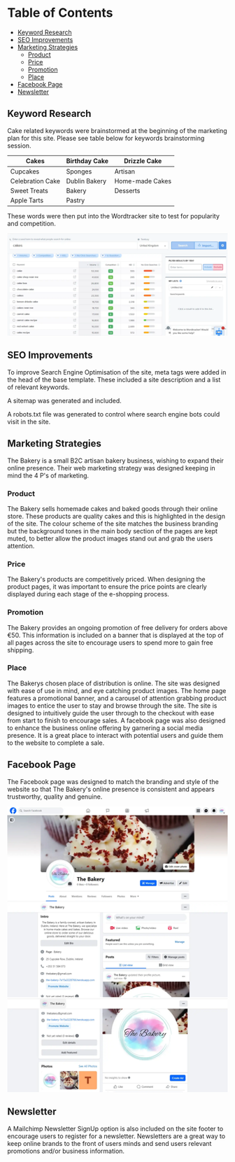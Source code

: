 # Table of Contents

- [Keyword Research](#keyword-research)
- [SEO Improvements](#SEO-Improvements)
- [Marketing Strategies](#marketing-strategies)
  - [Product](#product)
  - [Price](#price)
  - [Promotion](#promotion)
  - [Place](#place)
- [Facebook Page](#facebook-page)
- [Newsletter](#newsletter)

## Keyword Research

Cake related keywords were brainstormed at the beginning of the marketing plan for this site. 
Please see table below for keywords brainstorming session.

| Cakes            | Birthday Cake | Drizzle Cake    |
|------------------|---------------|-----------------|
| Cupcakes         | Sponges       | Artisan         |
| Celebration Cake | Dublin Bakery | Home-made Cakes |
| Sweet Treats     | Bakery        | Desserts        |
| Apple Tarts      | Pastry        |                 |

These words were then put into the Wordtracker site to test for popularity and competition.

<img src="./documents/images/other/keywords1.webp">

## SEO Improvements

To improve Search Engine Optimisation of the site, meta tags were added in the head of the base template. 
These included a site description and a list of relevant keywords. 

A sitemap was generated and included.

A robots.txt file was generated to control where search engine bots could visit in the site.

## Marketing Strategies

The Bakery is a small B2C artisan bakery business, wishing to expand their online presence. Their web marketing strategy was designed keeping in mind the 4 P's of marketing.

### Product

The Bakery sells homemade cakes and baked goods through their online store. These products are quality cakes and this is highlighted in the design of the site. The colour scheme of the site matches the business branding but the background tones in the main body section of the pages are kept muted, to better allow the product images stand out and grab the users attention.

### Price

The Bakery's products are competitively priced. When designing the product pages, it was important to ensure the price points are clearly displayed during each stage of the e-shopping process.

### Promotion

The Bakery provides an ongoing promotion of free delivery for orders above €50. This information is included on a banner that is displayed at the top of all pages across the site to encourage users to spend more to gain free shipping.

### Place

The Bakerys chosen place of distribution is online. The site was designed with ease of use in mind, and eye catching product images. The home page features a promotional banner, and a carousel of attention grabbing product images to entice the user to stay and browse through the site. The site is designed to intuitively guide the user through to the checkout with ease from start to finish to encourage sales.
A facebook page was also designed to enhance the business online offering by garnering a social media presence. It is a great place to interact with potential users and guide them to the website to complete a sale.

## Facebook Page

The Facebook page was designed to match the branding and style of the website so that The Bakery's online presence is consistent and appears trustworthy, quality and genuine.

<img src="./documents/images/other/Capture.webp">

<img src="./documents/images/other/fb page.webp">

<img src="./documents/images/other/fb page 2.webp">

## Newsletter

A Mailchimp Newsletter SignUp option is also included on the site footer to encourage users to register for a newsletter. Newsletters are a great way to keep online brands to the front of users minds and send users relevant promotions and/or business information.

